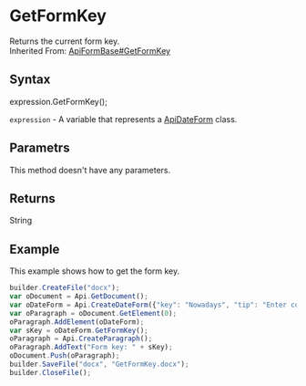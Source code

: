 # GetFormKey

Returns the current form key.<br>Inherited From: [ApiFormBase#GetFormKey](../../ApiFormBase/Methods/GetFormKey.md)

## Syntax

expression.GetFormKey();

`expression` - A variable that represents a [ApiDateForm](../ApiDateForm.md) class.

## Parametrs

This method doesn't have any parameters.

## Returns

String

## Example

This example shows how to get the form key.

```javascript
builder.CreateFile("docx");
var oDocument = Api.GetDocument();
var oDateForm = Api.CreateDateForm({"key": "Nowadays", "tip": "Enter current date", "required": true, "placeholder": "Your date here", "format": "mm.dd.yyyy", "lang": "en-US"});
var oParagraph = oDocument.GetElement(0);
oParagraph.AddElement(oDateForm);
var sKey = oDateForm.GetFormKey();
oParagraph = Api.CreateParagraph();
oParagraph.AddText("Form key: " + sKey);
oDocument.Push(oParagraph);
builder.SaveFile("docx", "GetFormKey.docx");
builder.CloseFile();
```